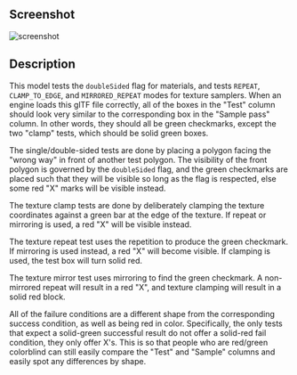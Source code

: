 ## Screenshot

![screenshot](screenshot/screenshot.png)

## Description

This model tests the `doubleSided` flag for materials, and tests `REPEAT`, `CLAMP_TO_EDGE`, and `MIRRORED_REPEAT` modes for texture samplers.  When an engine loads this glTF file correctly, all of the boxes in the "Test" column should look very similar to the corresponding box in the "Sample pass" column.  In other words, they should all be green checkmarks, except the two "clamp" tests, which should be solid green boxes.

The single/double-sided tests are done by placing a polygon facing the "wrong way" in front of another test polygon.  The visibility of the front polygon is governed by the `doubleSided` flag, and the green checkmarks are placed such that they will be visible so long as the flag is respected, else some red "X" marks will be visible instead.

The texture clamp tests are done by deliberately clamping the texture coordinates against a green bar at the edge of the texture.  If repeat or mirroring is used, a red "X" will be visible instead.

The texture repeat test uses the repetition to produce the green checkmark.  If mirroring is used instead, a red "X" will become visible.  If clamping is used, the test box will turn solid red.

The texture mirror test uses mirroring to find the green checkmark.  A non-mirrored repeat will result in a red "X", and texture clamping will result in a solid red block.

All of the failure conditions are a different shape from the corresponding success condition, as well as being red in color.  Specifically, the only tests that expect a solid-green successful result do not offer a solid-red fail condition, they only offer X's.  This is so that people who are red/green colorblind can still easily compare the "Test" and "Sample" columns and easily spot any differences by shape.